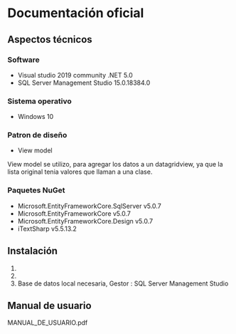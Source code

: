 # Documentación oficial
## Aspectos técnicos
### Software
- Visual studio 2019 community .NET 5.0
- SQL Server Management Studio	15.0.18384.0
### Sistema operativo
- Windows 10

### Patron de diseño
 - View model

 View model se utilizo, para agregar los datos a un datagridview, ya que la lista original tenia valores que llaman a una clase. 
 

### Paquetes NuGet
- Microsoft.EntityFrameworkCore.SqlServer v5.0.7
- Microsoft.EntityFrameworkCore v5.0.7
- Microsoft.EntityFrameworkCore.Design v5.0.7
- iTextSharp v5.5.13.2

## Instalación
1.
2.
3. Base de datos local necesaria, Gestor : SQL Server Management Studio
## Manual de usuario
MANUAL_DE_USUARIO.pdf